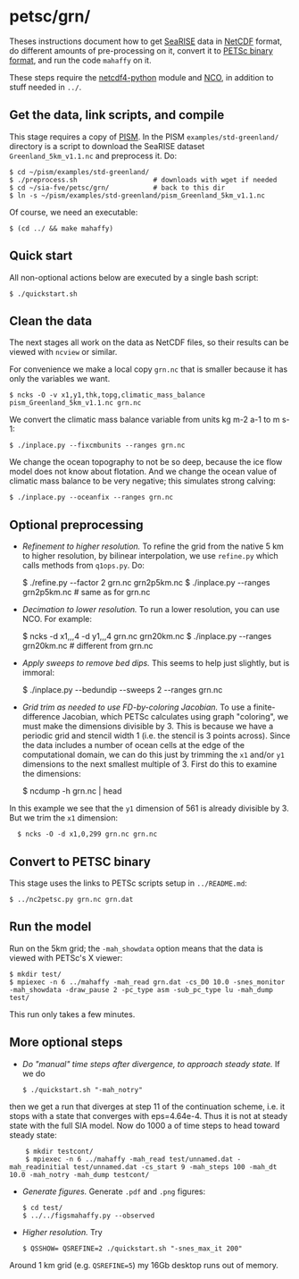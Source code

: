 petsc/grn/
==========

Theses instructions document how to get
[SeaRISE](http://websrv.cs.umt.edu/isis/index.php/SeaRISE_Assessment)
data in
[NetCDF](http://www.unidata.ucar.edu/software/netcdf/)
format, do different amounts of pre-processing on it, convert it to
[PETSc binary format](http://www.mcs.anl.gov/petsc/petsc-current/docs/manualpages/Viewer/PetscViewerBinaryOpen.html),
and run the code `mahaffy` on it.

These steps require the
[netcdf4-python](https://github.com/Unidata/netcdf4-python)
module and
[NCO](http://nco.sourceforge.net/),
in addition to stuff needed in `../`.


Get the data, link scripts, and compile
---------------------------------------

This stage requires a copy of [PISM](http://www.pism-docs.org).  In the PISM
`examples/std-greenland/` directory is a script to download the SeaRISE dataset
`Greenland_5km_v1.1.nc` and preprocess it.  Do:

    $ cd ~/pism/examples/std-greenland/
    $ ./preprocess.sh                   # downloads with wget if needed
    $ cd ~/sia-fve/petsc/grn/           # back to this dir
    $ ln -s ~/pism/examples/std-greenland/pism_Greenland_5km_v1.1.nc

Of course, we need an executable:

    $ (cd ../ && make mahaffy)


Quick start
-----------

All non-optional actions below are executed by a single bash script:

    $ ./quickstart.sh


Clean the data
--------------

The next stages all work on the data as NetCDF files, so their results can be
viewed with `ncview` or similar.

For convenience we make a local copy `grn.nc` that is smaller because it
has only the variables we want.

    $ ncks -O -v x1,y1,thk,topg,climatic_mass_balance pism_Greenland_5km_v1.1.nc grn.nc

We convert the climatic mass balance variable from units  kg m-2 a-1  to  m s-1:

    $ ./inplace.py --fixcmbunits --ranges grn.nc

We change the ocean topography to not be so deep, because the ice flow
model does not know about flotation.  And we change the ocean value of climatic
mass balance to be very negative; this simulates strong calving:

    $ ./inplace.py --oceanfix --ranges grn.nc


Optional preprocessing
----------------------

  * _Refinement to higher resolution._  To refine the grid from the native 5 km
  to higher resolution, by bilinear interpolation, we use `refine.py` which
  calls methods from `q1ops.py`.  Do:

      $ ./refine.py --factor 2 grn.nc grn2p5km.nc
      $ ./inplace.py --ranges grn2p5km.nc          # same as for grn.nc

  * _Decimation to lower resolution._  To run a lower resolution, you can use
  NCO.  For example:

      $ ncks -d x1,,,4 -d y1,,,4 grn.nc grn20km.nc
      $ ./inplace.py --ranges grn20km.nc          # different from grn.nc

  * _Apply sweeps to remove bed dips._  This seems to help just slightly, but is
  immoral:

      $ ./inplace.py --bedundip --sweeps 2 --ranges grn.nc

  * _Grid trim as needed to use FD-by-coloring Jacobian._  To use a
  finite-difference Jacobian, which PETSc calculates using graph "coloring",
  we must make the dimensions divisible by 3.  This is because we have a
  periodic grid and stencil width 1 (i.e. the stencil is 3 points across).
  Since the data includes a number of ocean cells at the
  edge of the computational domain, we can do this just by trimming the `x1`
  and/or `y1` dimensions to the next smallest multiple of 3.  First do this
  to examine the dimensions:

      $ ncdump -h grn.nc | head

  In this example we see that the `y1` dimension of 561 is already divisible
  by 3.  But we trim the `x1` dimension:

      $ ncks -O -d x1,0,299 grn.nc grn.nc


Convert to PETSC binary
-----------------------

This stage uses the links to PETSc scripts setup in `../README.md`:

    $ ../nc2petsc.py grn.nc grn.dat


Run the model
-------------

Run on the 5km grid; the `-mah_showdata` option means that the data is viewed
with PETSc's X viewer:

    $ mkdir test/
    $ mpiexec -n 6 ../mahaffy -mah_read grn.dat -cs_D0 10.0 -snes_monitor -mah_showdata -draw_pause 2 -pc_type asm -sub_pc_type lu -mah_dump test/

This run only takes a few minutes.


More optional steps
-------------------

  * _Do "manual" time steps after divergence, to approach steady state._  If we
  do

        $ ./quickstart.sh "-mah_notry"

  then we get a run that diverges at step 11 of the continuation scheme, i.e.
  it stops with a state that converges with eps=4.64e-4.  Thus it is not at
  steady state with the full SIA model.  Now do 1000 a of time steps to head
  toward steady state:

        $ mkdir testcont/
        $ mpiexec -n 6 ../mahaffy -mah_read test/unnamed.dat -mah_readinitial test/unnamed.dat -cs_start 9 -mah_steps 100 -mah_dt 10.0 -mah_notry -mah_dump testcont/

  * _Generate figures._  Generate `.pdf` and `.png` figures:

        $ cd test/
        $ ../../figsmahaffy.py --observed

  * _Higher resolution._  Try

        $ QSSHOW= QSREFINE=2 ./quickstart.sh "-snes_max_it 200"

  Around 1 km grid (e.g. `QSREFINE=5`) my 16Gb desktop runs out of memory.

